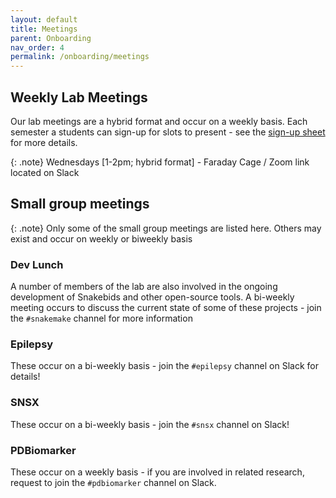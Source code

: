 ```yaml
---
layout: default
title: Meetings
parent: Onboarding
nav_order: 4
permalink: /onboarding/meetings
---
```


## Weekly Lab Meetings
Our lab meetings are a hybrid format and occur on a weekly basis. Each semester
a students can sign-up for slots to present - see the 
[sign-up sheet](https://docs.google.com/document/d/1mMbvAmGg6wLNA0_kVYFf8oz56_TGacEjkxovMrsUyQc/edit?usp=sharing) for more details.

{: .note}
Wednesdays [1-2pm; hybrid format] - Faraday Cage / 
Zoom link located on Slack

## Small group meetings

{: .note}
Only some of the small group meetings are listed here. Others may exist and 
occur on weekly or biweekly basis

### Dev Lunch
A number of members of the lab are also involved in the ongoing development of
Snakebids and other open-source tools. A bi-weekly meeting occurs to discuss 
the current state of some of these projects - join the `#snakemake` channel for 
more information

### Epilepsy
These occur on a bi-weekly basis - join the `#epilepsy` channel on Slack for 
details!

### SNSX 
These occur on a bi-weekly basis - join the `#snsx` channel on Slack!

### PDBiomarker
These occur on a weekly basis - if you are involved in related research, request
to join the `#pdbiomarker` channel on Slack.
